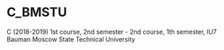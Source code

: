 # C_BMSTU
C (2018-2019) 1st course, 2nd semester - 2nd course, 1th semester, IU7 Bauman Moscow State Technical University
